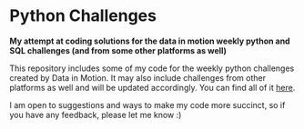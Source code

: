 # Python Challenges
**My attempt at coding solutions for the data in motion weekly python and SQL challenges (and from some other platforms as well)**

This repository includes some of my code for the weekly python challenges created by Data in Motion. It may also include challenges from other platforms as well and will be updated accordingly. You can find all of it [here](https://github.com/V-Mayya/DataInMotion_PythonChallenges/blob/main/challenge_code.py). 

I am open to suggestions and ways to make my code more succinct, so if you have any feedback, please let me know :)
